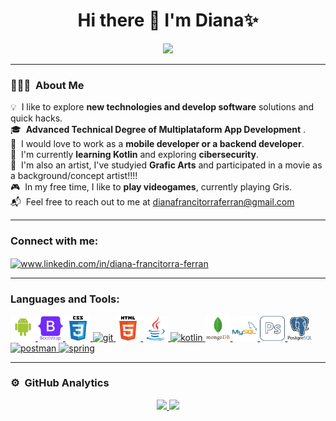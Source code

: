 
<!--##  Hi there 👋 I'm Diana Francitorra✨✨-->
<div align="center">
  <h1 align="center">Hi there 👋 I'm Diana✨</h1>
</div>

<div align="center">
  <img src="https://media.giphy.com/media/k0ijJhqrUP4T2EvmJ1/giphy.gif?cid=ecf05e478u50dokv9h6dkndy585hnsni14mzu4zcigrn7re7&ep=v1_gifs_related&rid=giphy.gif&ct=g" width="350">
</div>

---
### 👩🏻‍💻 &nbsp;About Me

💡 &nbsp;I like to explore **new technologies and develop software** solutions and quick hacks.\
🎓 &nbsp;**Advanced Technical Degree of Multiplataform App Development** .\
📱 &nbsp;I would love to work as a **mobile developer or a backend developer**.\
🌱 &nbsp;I'm currently **learning Kotlin** and exploring **cibersecurity**.\
🎨 &nbsp;I'm also an artist, I've studyied **Grafic Arts** and participated in a movie as a background/concept artist!!!!\
🎮 &nbsp;In my free time, I like to **play videogames**, currently playing Gris.\
📬 &nbsp;Feel free to reach out to me at dianafrancitorraferran@gmail.com

---

<h3 align="left">Connect with me:</h3>
<p align="left">
<a href="https://www.linkedin.com/in/diana-francitorra-ferran" target="blank"><img align="center" src="https://raw.githubusercontent.com/rahuldkjain/github-profile-readme-generator/master/src/images/icons/Social/linked-in-alt.svg" alt="www.linkedin.com/in/diana-francitorra-ferran" height="30" width="40" /></a>
</p>

---

<h3 align="left">Languages and Tools:</h3>
<p align="left"> <a href="https://developer.android.com" target="_blank" rel="noreferrer"> <img src="https://raw.githubusercontent.com/devicons/devicon/master/icons/android/android-original-wordmark.svg" alt="android" width="40" height="40"/> </a> <a href="https://getbootstrap.com" target="_blank" rel="noreferrer"> <img src="https://raw.githubusercontent.com/devicons/devicon/master/icons/bootstrap/bootstrap-plain-wordmark.svg" alt="bootstrap" width="40" height="40"/> </a> <a href="https://www.w3schools.com/css/" target="_blank" rel="noreferrer"> <img src="https://raw.githubusercontent.com/devicons/devicon/master/icons/css3/css3-original-wordmark.svg" alt="css3" width="40" height="40"/> </a> <a href="https://git-scm.com/" target="_blank" rel="noreferrer"> <img src="https://www.vectorlogo.zone/logos/git-scm/git-scm-icon.svg" alt="git" width="40" height="40"/> </a> <a href="https://www.w3.org/html/" target="_blank" rel="noreferrer"> <img src="https://raw.githubusercontent.com/devicons/devicon/master/icons/html5/html5-original-wordmark.svg" alt="html5" width="40" height="40"/> </a> <a href="https://www.java.com" target="_blank" rel="noreferrer"> <img src="https://raw.githubusercontent.com/devicons/devicon/master/icons/java/java-original.svg" alt="java" width="40" height="40"/> </a> <a href="https://kotlinlang.org" target="_blank" rel="noreferrer"> <img src="https://www.vectorlogo.zone/logos/kotlinlang/kotlinlang-icon.svg" alt="kotlin" width="40" height="40"/> </a> <a href="https://www.mongodb.com/" target="_blank" rel="noreferrer"> <img src="https://raw.githubusercontent.com/devicons/devicon/master/icons/mongodb/mongodb-original-wordmark.svg" alt="mongodb" width="40" height="40"/> </a> <a href="https://www.mysql.com/" target="_blank" rel="noreferrer"> <img src="https://raw.githubusercontent.com/devicons/devicon/master/icons/mysql/mysql-original-wordmark.svg" alt="mysql" width="40" height="40"/> </a> <a href="https://www.photoshop.com/en" target="_blank" rel="noreferrer"> <img src="https://raw.githubusercontent.com/devicons/devicon/master/icons/photoshop/photoshop-line.svg" alt="photoshop" width="40" height="40"/> </a> <a href="https://www.postgresql.org" target="_blank" rel="noreferrer"> <img src="https://raw.githubusercontent.com/devicons/devicon/master/icons/postgresql/postgresql-original-wordmark.svg" alt="postgresql" width="40" height="40"/> </a> <a href="https://postman.com" target="_blank" rel="noreferrer"> <img src="https://www.vectorlogo.zone/logos/getpostman/getpostman-icon.svg" alt="postman" width="40" height="40"/> </a> <a href="https://spring.io/" target="_blank" rel="noreferrer"> <img src="https://www.vectorlogo.zone/logos/springio/springio-icon.svg" alt="spring" width="40" height="40"/> </a> </p>

---
### ⚙️ &nbsp;GitHub Analytics

<p align="center">
<a href="https://github.com/Diffran">
  <img height="150em" src="https://github-readme-stats-eight-theta.vercel.app/api?username=Diffran&show_icons=true&theme=algolia&include_all_commits=true&count_private=true"/>
  <img height="150em" src="https://github-readme-stats-eight-theta.vercel.app/api/top-langs/?username=Diffran&layout=compact&langs_count=8&theme=algolia"/>
</a>
</p>



<!--
**Diffran/Diffran** is a ✨ _special_ ✨ repository because its `README.md` (this file) appears on your GitHub profile.

Here are some ideas to get you started:

- 🔭 I’m currently working on ...
- 🌱 I’m currently learning ...
- 👯 I’m looking to collaborate on ...
- 🤔 I’m looking for help with ...
- 💬 Ask me about ...
- 📫 How to reach me: ...
- 😄 Pronouns: ...
- ⚡ Fun fact: ...
-->

